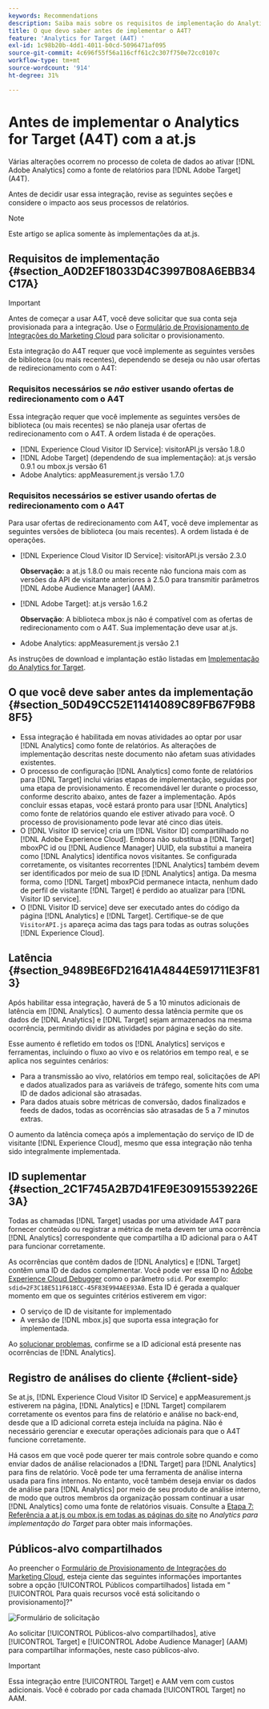 ```yaml
---
keywords: Recommendations
description: Saiba mais sobre os requisitos de implementação do Analytics para [!DNL Target] (A4T) e o que deve ser considerado antes de implementar essa integração.
title: O que devo saber antes de implementar o A4T?
feature: 'Analytics for Target (A4T) '
exl-id: 1c98b20b-4dd1-4011-b0cd-5096471af095
source-git-commit: 4c696f55f56a116cff61c2c307f750e72cc0107c
workflow-type: tm+mt
source-wordcount: '914'
ht-degree: 31%

---
```


# Antes de implementar o Analytics for Target (A4T) com a at.js

Várias alterações ocorrem no processo de coleta de dados ao ativar [!DNL Adobe Analytics] como a fonte de relatórios para [!DNL Adobe Target] (A4T).

Antes de decidir usar essa integração, revise as seguintes seções e considere o impacto aos seus processos de relatórios.

>[!NOTE]
>
>Este artigo se aplica somente às implementações da at.js.

## Requisitos de implementação {#section_A0D2EF18033D4C3997B08A6EBB34C17A}

>[!IMPORTANT]
>
>Antes de começar a usar A4T, você deve solicitar que sua conta seja provisionada para a integração. Use o [Formulário de Provisionamento de Integrações do Marketing Cloud](https://www.adobe.com/go/audiences) para solicitar o provisionamento.

Esta integração do A4T requer que você implemente as seguintes versões de biblioteca (ou mais recentes), dependendo se deseja ou não usar ofertas de redirecionamento com o A4T:

### Requisitos necessários se *não* estiver usando ofertas de redirecionamento com o A4T

Essa integração requer que você implemente as seguintes versões de biblioteca (ou mais recentes) se não planeja usar ofertas de redirecionamento com o A4T. A ordem listada é de operações.

* [!DNL Experience Cloud Visitor ID Service]: visitorAPI.js versão 1.8.0
* [!DNL Adobe Target] (dependendo de sua implementação): at.js versão 0.9.1 ou mbox.js versão 61
* Adobe Analytics: appMeasurement.js versão 1.7.0

### Requisitos necessários se estiver usando ofertas de redirecionamento com o A4T

Para usar ofertas de redirecionamento com A4T, você deve implementar as seguintes versões de biblioteca (ou mais recentes). A ordem listada é de operações.

* [!DNL Experience Cloud Visitor ID Service]: visitorAPI.js versão 2.3.0

   **Observação:**  a at.js 1.8.0 ou mais recente não funciona mais com as versões da API de visitante anteriores à 2.5.0 para transmitir parâmetros  [!DNL Adobe Audience Manager] (AAM).

* [!DNL Adobe Target]: at.js versão 1.6.2

   **Observação**: A biblioteca mbox.js não é compatível com as ofertas de redirecionamento com o A4T. Sua implementação deve usar at.js.

* Adobe Analytics: appMeasurement.js versão 2.1

As instruções de download e implantação estão listadas em [Implementação do Analytics for Target](/help/c-integrating-target-with-mac/a4t/a4timplementation.md).

## O que você deve saber antes da implementação {#section_50D49CC52E11414089C89FB67F9B88F5}

* Essa integração é habilitada em novas atividades ao optar por usar [!DNL Analytics] como fonte de relatórios. As alterações de implementação descritas neste documento não afetam suas atividades existentes.
* O processo de configuração [!DNL Analytics] como fonte de relatórios para [!DNL Target] inclui várias etapas de implementação, seguidas por uma etapa de provisionamento. É recomendável ler durante o processo, conforme descrito abaixo, antes de fazer a implementação. Após concluir essas etapas, você estará pronto para usar [!DNL Analytics] como fonte de relatórios quando ele estiver ativado para você. O processo de provisionamento pode levar até cinco dias úteis.
* O [!DNL Visitor ID service] cria um [!DNL Visitor ID] compartilhado no [!DNL Adobe Experience Cloud]. Embora não substitua a [!DNL Target] mboxPC id ou [!DNL Audience Manager] UUID, ela substitui a maneira como [!DNL Analytics] identifica novos visitantes. Se configurada corretamente, os visitantes recorrentes [!DNL Analytics] também devem ser identificados por meio de sua ID [!DNL Analytics] antiga. Da mesma forma, como [!DNL Target] mboxPCid permanece intacta, nenhum dado de perfil de visitante [!DNL Target] é perdido ao atualizar para [!DNL Visitor ID service].
* O [!DNL Visitor ID service] deve ser executado antes do código da página [!DNL Analytics] e [!DNL Target]. Certifique-se de que `VisitorAPI.js` apareça acima das tags para todas as outras soluções [!DNL Experience Cloud].

## Latência {#section_9489BE6FD21641A4844E591711E3F813}

Após habilitar essa integração, haverá de 5 a 10 minutos adicionais de latência em [!DNL Analytics]. O aumento dessa latência permite que os dados de [!DNL Analytics] e [!DNL Target] sejam armazenados na mesma ocorrência, permitindo dividir as atividades por página e seção do site.

Esse aumento é refletido em todos os [!DNL Analytics] serviços e ferramentas, incluindo o fluxo ao vivo e os relatórios em tempo real, e se aplica nos seguintes cenários:

* Para a transmissão ao vivo, relatórios em tempo real, solicitações de API e dados atualizados para as variáveis de tráfego, somente hits com uma ID de dados adicional são atrasadas.
* Para dados atuais sobre métricas de conversão, dados finalizados e feeds de dados, todas as ocorrências são atrasadas de 5 a 7 minutos extras.

O aumento da latência começa após a implementação do serviço de ID de visitante [!DNL Experience Cloud], mesmo que essa integração não tenha sido integralmente implementada.

## ID suplementar  {#section_2C1F745A2B7D41FE9E30915539226E3A}

Todas as chamadas [!DNL Target] usadas por uma atividade A4T para fornecer conteúdo ou registrar a métrica de meta devem ter uma ocorrência [!DNL Analytics] correspondente que compartilha a ID adicional para o A4T para funcionar corretamente.

As ocorrências que contêm dados de [!DNL Analytics] e [!DNL Target] contêm uma ID de dados complementar. Você pode ver essa ID no [Adobe Experience Cloud Debugger](https://experienceleague.adobe.com/docs/debugger/using/experience-cloud-debugger.html) como o parâmetro `sdid`. Por exemplo: `sdid=2F3C18E511F618CC-45F83E994AEE93A0`. Esta ID é gerada a qualquer momento em que os seguintes critérios estiverem em vigor:

* O serviço de ID de visitante for implementado
* A versão de [!DNL mbox.js] que suporta essa integração for implementada.

Ao [solucionar problemas](/help/c-integrating-target-with-mac/a4t/c-a4t-troubleshooting/a4t-troubleshooting.md), confirme se a ID adicional está presente nas ocorrências de [!DNL Analytics].

## Registro de análises do cliente {#client-side}

Se at.js, [!DNL Experience Cloud Visitor ID Service] e appMeasurement.js estiverem na página, [!DNL Analytics] e [!DNL Target] compilarem corretamente os eventos para fins de relatório e análise no back-end, desde que a ID adicional correta esteja incluída na página. Não é necessário gerenciar e executar operações adicionais para que o A4T funcione corretamente.

Há casos em que você pode querer ter mais controle sobre quando e como enviar dados de análise relacionados a [!DNL Target] para [!DNL Analytics] para fins de relatório. Você pode ter uma ferramenta de análise interna usada para fins internos. No entanto, você também deseja enviar os dados de análise para [!DNL Analytics] por meio de seu produto de análise interno, de modo que outros membros da organização possam continuar a usar [!DNL Analytics] como uma fonte de relatórios visuais. Consulte a [Etapa 7: Referência a at.js ou mbox.js em todas as páginas do site](/help/c-integrating-target-with-mac/a4t/a4timplementation.md#step7) no *Analytics para implementação do Target* para obter mais informações.

## Públicos-alvo compartilhados

Ao preencher o [Formulário de Provisionamento de Integrações do Marketing Cloud](https://www.adobe.com/go/audiences), esteja ciente das seguintes informações importantes sobre a opção [!UICONTROL Públicos compartilhados] listada em &quot;[!UICONTROL Para quais recursos você está solicitando o provisionamento]?&quot;

![Formulário de solicitação](/help/c-integrating-target-with-mac/a4t/assets/request-form.png)

Ao solicitar [!UICONTROL Públicos-alvo compartilhados], ative [!UICONTROL Target] e [!UICONTROL Adobe Audience Manager] (AAM) para compartilhar informações, neste caso públicos-alvo.

>[!IMPORTANT]
>
>Essa integração entre [!UICONTROL Target] e AAM vem com custos adicionais. Você é cobrado por cada chamada [!UICONTROL Target] no AAM.
